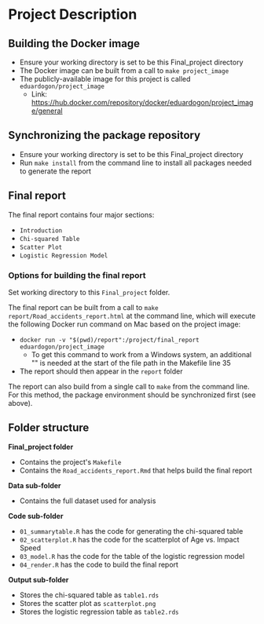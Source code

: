 
# Project Description 


## Building the Docker image

* Ensure your working directory is set to be this Final_project directory
* The Docker image can be built from a call to `make project_image`
* The publicly-available image for this project is called `eduardogon/project_image`
  * Link: https://hub.docker.com/repository/docker/eduardogon/project_image/general


## Synchronizing the package repository

* Ensure your working directory is set to be this Final_project directory
* Run `make install` from the command line to install all packages needed to generate the report


## Final report

The final report contains four major sections: 
* `Introduction`
* `Chi-squared Table`
* `Scatter Plot` 
* `Logistic Regression Model` 

### Options for building the final report

Set working directory to this `Final_project` folder.

The final report can be built from a call to `make report/Road_accidents_report.html`
at the command line, which will execute the following Docker run command on Mac based 
on the project image:
* `docker run -v "$(pwd)/report":/project/final_report eduardogon/project_image`
  * To get this command to work from a Windows system, an additional "\" is needed 
    at the start of the file path in the Makefile line 35
* The report should then appear in the `report` folder 

The report can also build from a single call to `make` from the command line.
For this method, the package environment should be synchronized first (see above).


## Folder structure 

**Final_project folder**
* Contains the project's `Makefile`
* Contains the `Road_accidents_report.Rmd` that helps build the final report

**Data sub-folder**
* Contains the full dataset used for analysis 

**Code sub-folder**
* `01_summarytable.R` has the code for generating the chi-squared table
* `02_scatterplot.R` has the code for the scatterplot of Age vs. Impact Speed
* `03_model.R` has the code for the table of the logistic regression model
* `04_render.R` has the code to build the final report

**Output sub-folder**
* Stores the chi-squared table as `table1.rds`
* Stores the scatter plot as `scatterplot.png`
* Stores the logistic regression table as `table2.rds`


 



